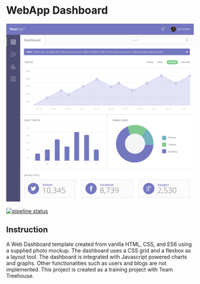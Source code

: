 # WebApp Dashboard

![WebApp Dashboard](banner.png)

[![pipeline status](https://gitlab.com/As-12/WebApp-Dashboard/badges/master/pipeline.svg)](https://gitlab.com/As-12/WebApp-Dashboard/-/commits/master)

## Instruction

A Web Dashboard template created from vanilla HTML, CSS, and ES6 using a supplied photo mockup. The dashboard uses a CSS grid and a flexbox as a layout tool. The dashboard is integrated with Javascript powered charts and graphs. Other functionalities such as users and blogs are not implemented. This project is created as a training project with Team Treehouse.
